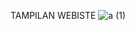 TAMPILAN WEBISTE
![a (1)](https://github.com/user-attachments/assets/889eeba2-aa2b-4eac-bf87-9c77a723c9a0)
